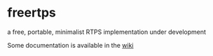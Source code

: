 # freertps
a free, portable, minimalist RTPS implementation under development

Some documentation is available in the [wiki](https://github.com/ros2/freertps/wiki)
